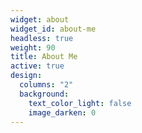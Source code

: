 ```yaml
---
widget: about
widget_id: about-me
headless: true
weight: 90
title: About Me
active: true
design:
  columns: "2"
  background:
    text_color_light: false
    image_darken: 0
---
```

